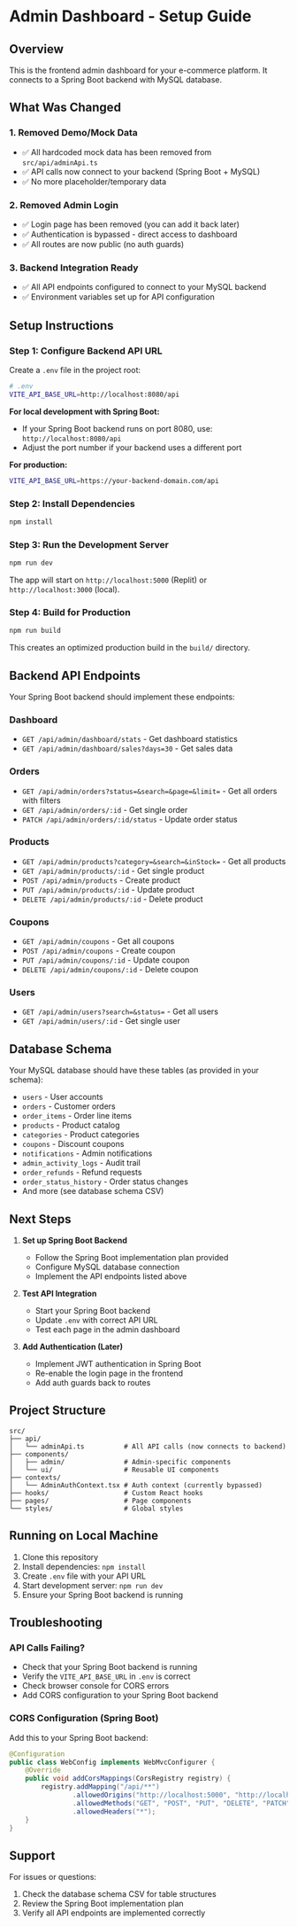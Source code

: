 # Admin Dashboard - Setup Guide

## Overview
This is the frontend admin dashboard for your e-commerce platform. It connects to a Spring Boot backend with MySQL database.

## What Was Changed

### 1. Removed Demo/Mock Data
- ✅ All hardcoded mock data has been removed from `src/api/adminApi.ts`
- ✅ API calls now connect to your backend (Spring Boot + MySQL)
- ✅ No more placeholder/temporary data

### 2. Removed Admin Login
- ✅ Login page has been removed (you can add it back later)
- ✅ Authentication is bypassed - direct access to dashboard
- ✅ All routes are now public (no auth guards)

### 3. Backend Integration Ready
- ✅ All API endpoints configured to connect to your MySQL backend
- ✅ Environment variables set up for API configuration

## Setup Instructions

### Step 1: Configure Backend API URL

Create a `.env` file in the project root:

```bash
# .env
VITE_API_BASE_URL=http://localhost:8080/api
```

**For local development with Spring Boot:**
- If your Spring Boot backend runs on port 8080, use: `http://localhost:8080/api`
- Adjust the port number if your backend uses a different port

**For production:**
```bash
VITE_API_BASE_URL=https://your-backend-domain.com/api
```

### Step 2: Install Dependencies

```bash
npm install
```

### Step 3: Run the Development Server

```bash
npm run dev
```

The app will start on `http://localhost:5000` (Replit) or `http://localhost:3000` (local).

### Step 4: Build for Production

```bash
npm run build
```

This creates an optimized production build in the `build/` directory.

## Backend API Endpoints

Your Spring Boot backend should implement these endpoints:

### Dashboard
- `GET /api/admin/dashboard/stats` - Get dashboard statistics
- `GET /api/admin/dashboard/sales?days=30` - Get sales data

### Orders
- `GET /api/admin/orders?status=&search=&page=&limit=` - Get all orders with filters
- `GET /api/admin/orders/:id` - Get single order
- `PATCH /api/admin/orders/:id/status` - Update order status

### Products
- `GET /api/admin/products?category=&search=&inStock=` - Get all products
- `GET /api/admin/products/:id` - Get single product
- `POST /api/admin/products` - Create product
- `PUT /api/admin/products/:id` - Update product
- `DELETE /api/admin/products/:id` - Delete product

### Coupons
- `GET /api/admin/coupons` - Get all coupons
- `POST /api/admin/coupons` - Create coupon
- `PUT /api/admin/coupons/:id` - Update coupon
- `DELETE /api/admin/coupons/:id` - Delete coupon

### Users
- `GET /api/admin/users?search=&status=` - Get all users
- `GET /api/admin/users/:id` - Get single user

## Database Schema

Your MySQL database should have these tables (as provided in your schema):
- `users` - User accounts
- `orders` - Customer orders
- `order_items` - Order line items
- `products` - Product catalog
- `categories` - Product categories
- `coupons` - Discount coupons
- `notifications` - Admin notifications
- `admin_activity_logs` - Audit trail
- `order_refunds` - Refund requests
- `order_status_history` - Order status changes
- And more (see database schema CSV)

## Next Steps

1. **Set up Spring Boot Backend**
   - Follow the Spring Boot implementation plan provided
   - Configure MySQL database connection
   - Implement the API endpoints listed above

2. **Test API Integration**
   - Start your Spring Boot backend
   - Update `.env` with correct API URL
   - Test each page in the admin dashboard

3. **Add Authentication (Later)**
   - Implement JWT authentication in Spring Boot
   - Re-enable the login page in the frontend
   - Add auth guards back to routes

## Project Structure

```
src/
├── api/
│   └── adminApi.ts          # All API calls (now connects to backend)
├── components/
│   ├── admin/               # Admin-specific components
│   └── ui/                  # Reusable UI components
├── contexts/
│   └── AdminAuthContext.tsx # Auth context (currently bypassed)
├── hooks/                   # Custom React hooks
├── pages/                   # Page components
└── styles/                  # Global styles
```

## Running on Local Machine

1. Clone this repository
2. Install dependencies: `npm install`
3. Create `.env` file with your API URL
4. Start development server: `npm run dev`
5. Ensure your Spring Boot backend is running

## Troubleshooting

### API Calls Failing?
- Check that your Spring Boot backend is running
- Verify the `VITE_API_BASE_URL` in `.env` is correct
- Check browser console for CORS errors
- Add CORS configuration to your Spring Boot backend

### CORS Configuration (Spring Boot)
Add this to your Spring Boot backend:

```java
@Configuration
public class WebConfig implements WebMvcConfigurer {
    @Override
    public void addCorsMappings(CorsRegistry registry) {
        registry.addMapping("/api/**")
                .allowedOrigins("http://localhost:5000", "http://localhost:3000")
                .allowedMethods("GET", "POST", "PUT", "DELETE", "PATCH")
                .allowedHeaders("*");
    }
}
```

## Support

For issues or questions:
1. Check the database schema CSV for table structures
2. Review the Spring Boot implementation plan
3. Verify all API endpoints are implemented correctly
